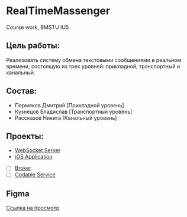 # RealTimeMassenger
Course work, BMSTU IU5

## Цель работы:
Реализовать систему обмена текстовыми сообщениями в реальном 
времени, состоящую из трех уровней: прикладной, транспортный и 
канальный.

## Состав:
- Пермяков Дмитрий [Прикладной уровень]
- Кузнецов Владислав [Транспортный уровень]
- Рассказов Никита [Канальный уровень]

## Проекты:
- [WebSocket Server](https://github.com/BMSTU-IU5-RealTimeMessenger/RealTimeMassengerAPI)
- [iOS Application](https://github.com/BMSTU-IU5-RealTimeMessenger/RealTimeMassenger-iOS)
- [ ] [Broker]()
- [ ] [Codable Service]()

## Figma
[Ссылка на просмотр](https://www.figma.com/file/JthCd2UHIQdxDugqfmzOni/RealTimeMessenger?type=design&node-id=0%3A1&mode=design&t=CCuyxokNkQTL9jxF-1)

